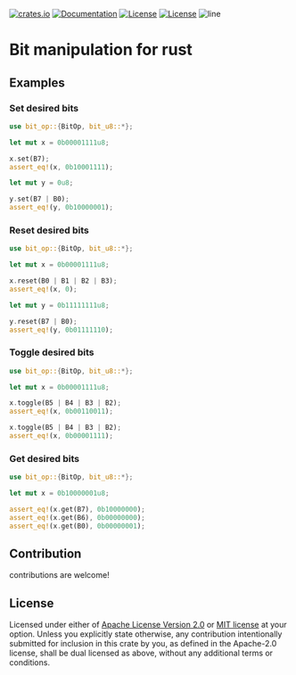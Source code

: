 [![crates.io](https://img.shields.io/crates/v/bit_op.svg)](https://crates.io/crates/bit_op)
[![Documentation](https://docs.rs/bit_op/badge.svg)](https://docs.rs/bit_op)
[![License](https://img.shields.io/badge/license-MIT-0fff0f.svg)](https://opensource.org/licenses/MIT)
[![License](https://img.shields.io/badge/license-APACHE-0fff0f.svg)](https://www.apache.org/licenses/LICENSE-2.0)
![line](https://tokei.rs/b1/github/RustyNixieTube/bit_op)
# Bit manipulation for rust
## Examples

### Set desired bits
``` rust
use bit_op::{BitOp, bit_u8::*};

let mut x = 0b00001111u8;

x.set(B7);
assert_eq!(x, 0b10001111);

let mut y = 0u8;

y.set(B7 | B0);
assert_eq!(y, 0b10000001);
```

### Reset desired bits
```rust
use bit_op::{BitOp, bit_u8::*};

let mut x = 0b00001111u8;

x.reset(B0 | B1 | B2 | B3);
assert_eq!(x, 0);

let mut y = 0b11111111u8;

y.reset(B7 | B0);
assert_eq!(y, 0b01111110);
```

### Toggle desired bits
```rust
use bit_op::{BitOp, bit_u8::*};

let mut x = 0b00001111u8;

x.toggle(B5 | B4 | B3 | B2);
assert_eq!(x, 0b00110011);

x.toggle(B5 | B4 | B3 | B2);
assert_eq!(x, 0b00001111);
```

### Get desired bits
```rust
use bit_op::{BitOp, bit_u8::*};

let mut x = 0b10000001u8;

assert_eq!(x.get(B7), 0b10000000);
assert_eq!(x.get(B6), 0b00000000);
assert_eq!(x.get(B0), 0b00000001);
```
## Contribution
contributions are welcome!

## License
Licensed under either of [Apache License Version 2.0](https://www.apache.org/licenses/LICENSE-2.0) or [MIT license](https://opensource.org/licenses/MIT) at your option.
Unless you explicitly state otherwise, any contribution intentionally submitted for inclusion in this crate by you, as defined in the Apache-2.0 license, shall be dual licensed as above, without any additional terms or conditions.
